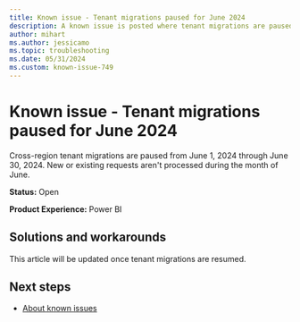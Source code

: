 ```yaml
---
title: Known issue - Tenant migrations paused for June 2024
description: A known issue is posted where tenant migrations are paused for June 2024.
author: mihart
ms.author: jessicamo
ms.topic: troubleshooting  
ms.date: 05/31/2024
ms.custom: known-issue-749
---
```


# Known issue - Tenant migrations paused for June 2024

Cross-region tenant migrations are paused from June 1, 2024 through June 30, 2024. New or existing requests aren't processed during the month of June.

**Status:** Open

**Product Experience:** Power BI

## Solutions and workarounds

This article will be updated once tenant migrations are resumed.

## Next steps

- [About known issues](https://support.fabric.microsoft.com/known-issues)
